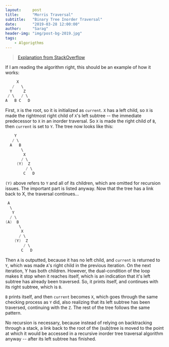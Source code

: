 ```yaml
---
layout:     post
title:      "Morris Traversal"
subtitle:   "Binary Tree Inorder Traversal"
date:       "2019-03-28 12:00:00"
author:     "Sarag"
header-img: "img/post-bg-2019.jpg"
tags:
    - Algorigthms
---
```




> [Explanation from StackOverflow](https://stackoverflow.com/questions/5502916/explain-morris-inorder-tree-traversal-without-using-stacks-or-recursion)

If I am reading the algorithm right, this should be an example of how it works:

```cpp
     X
   /   \
  Y     Z
 / \   / \
A   B C   D
```

First, `X` is the root, so it is initialized as `current`. `X` has a left child, so `X` is made the rightmost right child of `X`'s left subtree -- the immediate predecessor to `X` in an inorder traversal. So `X` is made the right child of `B`, then `current` is set to `Y`. The tree now looks like this:

```cpp
    Y
   / \
  A   B
       \
        X
       / \
     (Y)  Z
         / \
        C   D
```

`(Y)` above refers to `Y` and all of its children, which are omitted for recursion issues. The important part is listed anyway. Now that the tree has a link back to X, the traversal continues...

```cpp
 A
  \
   Y
  / \
(A)  B
      \
       X
      / \
    (Y)  Z
        / \
       C   D
```

Then `A` is outputted, because it has no left child, and `current` is returned to `Y`, which was made `A`'s right child in the previous iteration. On the next iteration, Y has both children. However, the dual-condition of the loop makes it stop when it reaches itself, which is an indication that it's left subtree has already been traversed. So, it prints itself, and continues with its right subtree, which is `B`.

`B` prints itself, and then `current` becomes `X`, which goes through the same checking process as `Y` did, also realizing that its left subtree has been traversed, continuing with the `Z`. The rest of the tree follows the same pattern.

No recursion is necessary, because instead of relying on backtracking through a stack, a link back to the root of the (sub)tree is moved to the point at which it would be accessed in a recursive inorder tree traversal algorithm anyway -- after its left subtree has finished.